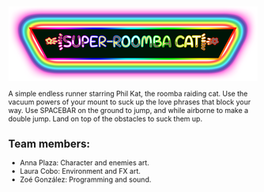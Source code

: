 ![Header](/Assets/Sprites/title_roomba_kat.png)

A simple endless runner starring Phil Kat, the roomba raiding cat. Use the vacuum powers of your mount to suck up the love phrases that block your way. Use SPACEBAR on the ground to jump, and while airborne to make a double jump. Land on top of the obstacles to suck them up.

## Team members:

* Anna Plaza: Character and enemies art.
* Laura Cobo: Environment and FX art.
* Zoé González: Programming and sound.
